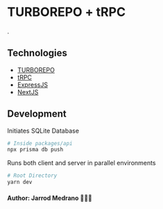 # TURBOREPO + tRPC

.

## Technologies

- [TURBOREPO](https://turborepo.org)
- [tRPC](https://trpc.io)
- [ExpressJS](https://expressjs.com/)
- [NextJS](https://nextjs.org/)

## Development

Initiates SQLite Database

```bash
# Inside packages/api
npx prisma db push
```

Runs both client and server in parallel environments

```bash
# Root Directory
yarn dev
```

#### Author: Jarrod Medrano 👨🏻‍💻
